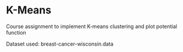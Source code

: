 # K-Means
Course assignment to implement K-means clustering and plot potential function

Dataset used: breast-cancer-wisconsin.data
